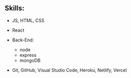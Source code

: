 ## **Skills:**
* JS, HTML, CSS
* React
* Back-End:
  * node
  * express
  * mongoDB
  
* Git, GitHub, Visual Studio Code, Heroku, Netlify, Vercel
